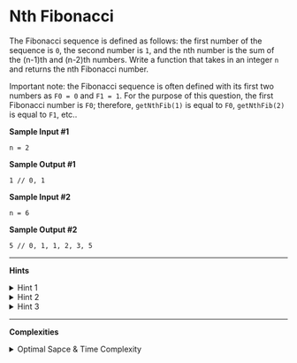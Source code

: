 # Nth Fibonacci

The Fibonacci sequence is defined as follows: the first number of the sequence is `0`, the second number is `1`, and the nth number is the sum of the (n-1)th and (n-2)th numbers. Write a function that takes in an integer `n` and returns the nth Fibonacci number.

Important note: the Fibonacci sequence is often defined with its first two numbers as `F0 = 0` and `F1 = 1`. For the purpose of this question, the first Fibonacci number is `F0`; therefore, `getNthFib(1)` is equal to `F0`, `getNthFib(2)` is equal to `F1`, etc..

**Sample Input #1**
```
n = 2
```

**Sample Output #1**
```
1 // 0, 1
```

**Sample Input #2**
```
n = 6
```

**Sample Output #2**
```
5 // 0, 1, 1, 2, 3, 5
```

---

**Hints**
<details>
    <summary>Hint 1</summary>

    The formula to generate the nth Fibonacci number can be
    written as follows: F(n) = F(n-1) = F(n-2). Think of the case(s) 
    for which this formula doesn't apply (the base case(s)) and
    try to implement a simple recursive algorithm to find the nth
    Fibonacci number with this formula.
</details>

<details>
    <summary>Hint 2</summary>

    What are the runtime implications of solving this problem as
    is described in Hint #1? Can you use memoization (caching) to
    improve the performance of your algorithm?
</details>

<details>
    <summary>Hint 3</summary>

    Realize that to calculate any single Fibonacci number you only
    need to have the two previous Fibonacci numbers. Knowing this,
    can you implement an iterative algorithm to solve thsi
    question, storing only the last two Fibonacci numbers at any
    given time?
</details>

---

**Complexities**
<details>
    <summary>Optimal Sapce & Time Complexity</summary>

    O(n) time | O(1) space - where n is the input number
</details>